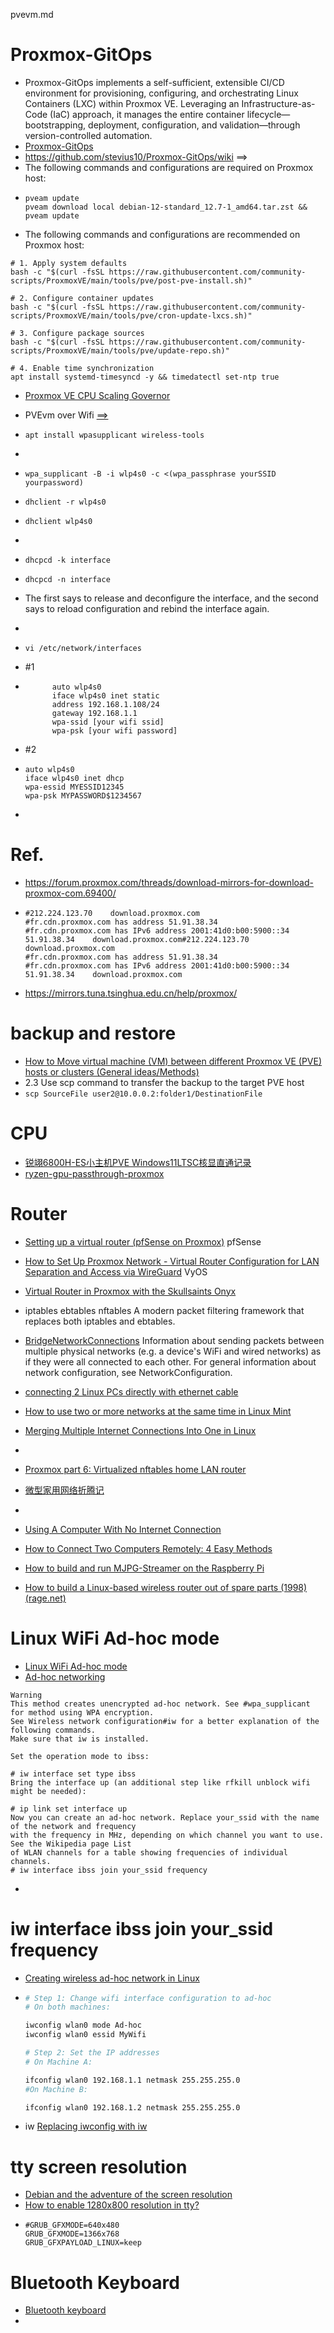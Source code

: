 pvevm.md

# Proxmox-GitOps
- Proxmox-GitOps implements a self-sufficient, extensible CI/CD environment for provisioning, configuring, and orchestrating Linux Containers (LXC) within Proxmox VE. Leveraging an Infrastructure-as-Code (IaC) approach, it manages the entire container lifecycle—bootstrapping, deployment, configuration, and validation—through version-controlled automation.
- [Proxmox-GitOps](https://github.com/stevius10/Proxmox-GitOps)
- https://github.com/stevius10/Proxmox-GitOps/wiki ==>
- The following commands and configurations are required on Proxmox host:
- ```
  pveam update
  pveam download local debian-12-standard_12.7-1_amd64.tar.zst && pveam update
  ```
- The following commands and configurations are recommended on Proxmox host:
```
# 1. Apply system defaults
bash -c "$(curl -fsSL https://raw.githubusercontent.com/community-scripts/ProxmoxVE/main/tools/pve/post-pve-install.sh)"

# 2. Configure container updates
bash -c "$(curl -fsSL https://raw.githubusercontent.com/community-scripts/ProxmoxVE/main/tools/pve/cron-update-lxcs.sh)"

# 3. Configure package sources
bash -c "$(curl -fsSL https://raw.githubusercontent.com/community-scripts/ProxmoxVE/main/tools/pve/update-repo.sh)"

# 4. Enable time synchronization
apt install systemd-timesyncd -y && timedatectl set-ntp true
```
- [Proxmox VE CPU Scaling Governor](https://community-scripts.github.io/ProxmoxVE/scripts?id=scaling-governor)
- PVEvm over Wifi [==>](https://github.com/gogonkt/notes/blob/main/MobileProxmoxWorkstation.md#wifi-setup)
- ```apt install wpasupplicant wireless-tools```
- 
- ```wpa_supplicant -B -i wlp4s0 -c <(wpa_passphrase yourSSID yourpassword)```
- ```dhclient -r wlp4s0```
- ```dhclient wlp4s0```
- 

- ```dhcpcd -k interface```
- ```dhcpcd -n interface```
- The first says to release and deconfigure the interface, and the second says to reload configuration and rebind the interface again.
- 
- ```vi /etc/network/interfaces```
- #1
- ```
        auto wlp4s0
        iface wlp4s0 inet static
        address 192.168.1.108/24
        gateway 192.168.1.1
        wpa-ssid [your wifi ssid]
        wpa-psk [your wifi password]
  ```
- #2
- ```
  auto wlp4s0
  iface wlp4s0 inet dhcp
  wpa-essid MYESSID12345
  wpa-psk MYPASSWORD$1234567
  ```
- 


# Ref.
- https://forum.proxmox.com/threads/download-mirrors-for-download-proxmox-com.69400/
- ```
  #212.224.123.70    download.proxmox.com
  #fr.cdn.proxmox.com has address 51.91.38.34
  #fr.cdn.proxmox.com has IPv6 address 2001:41d0:b00:5900::34
  51.91.38.34    download.proxmox.com#212.224.123.70    download.proxmox.com
  #fr.cdn.proxmox.com has address 51.91.38.34
  #fr.cdn.proxmox.com has IPv6 address 2001:41d0:b00:5900::34
  51.91.38.34    download.proxmox.com
  ```
- https://mirrors.tuna.tsinghua.edu.cn/help/proxmox/

# backup and restore
- [How to Move virtual machine (VM) between different Proxmox VE (PVE) hosts or clusters (General ideas/Methods)](https://dannyda.com/2022/04/26/how-to-move-virtual-machine-vm-between-different-proxmox-ve-pve-hosts-or-clusters-general-ideas-methods/)
- 2.3 Use scp command to transfer the backup to the target PVE host
- ```scp SourceFile user2@10.0.0.2:folder1/DestinationFile```

# CPU
- [锐翊6800H-ES小主机PVE Windows11LTSC核显直通记录](https://blog.im.ci/now-life/somethings/1336/)
- [ryzen-gpu-passthrough-proxmox](https://github.com/isc30/ryzen-gpu-passthrough-proxmox)

# Router
- [Setting up a virtual router (pfSense on Proxmox)](https://victoronsoftware.com/posts/setting-up-a-virtual-router/) pfSense
- [How to Set Up Proxmox Network - Virtual Router Configuration for LAN Separation and Access via WireGuard](https://devintrap.com/notes/2024/01/28/how-to-setup-proxmox-network-virtual-router-configuration-for-lan-separation-and-access-via-wireguard/) VyOS
- [Virtual Router in Proxmox with the Skullsaints Onyx](https://kayg.org/updates/virtual-router-proxmox-skullsaints-onyx)
- iptables ebtables nftables  A modern packet filtering framework that replaces both iptables and ebtables. 
- [BridgeNetworkConnections](https://wiki.debian.org/BridgeNetworkConnections) Information about sending packets between multiple physical networks (e.g. a device's WiFi and wired networks) as if they were all connected to each other. For general information about network configuration, see NetworkConfiguration.
- [connecting 2 Linux PCs directly with ethernet cable](https://www.reddit.com/r/linuxquestions/comments/kkkd17/connecting_2_linux_pcs_directly_with_ethernet/)
- [How to use two or more networks at the same time in Linux Mint](https://www.microfusion.org/blog/how-to-use-two-or-more-networks-at-the-same-time-in-linux-mint/)
- [Merging Multiple Internet Connections Into One in Linux](https://www.baeldung.com/linux/merge-several-internet-connections)
- 

- [Proxmox part 6: Virtualized nftables home LAN router](https://blog.rymcg.tech/blog/proxmox/06-router/)
- [微型家用网络折腾记](https://opswill.com/articles/vyos-as-a-home-router.html)
- 

- [Using A Computer With No Internet Connection](https://hagensieker.com/2023/12/27/using-a-computer-with-no-internet-connection/)
- [How to Connect Two Computers Remotely: 4 Easy Methods](https://deskin.io/resource/blog/how-to-connect-two-computers)
- [How to build and run MJPG-Streamer on the Raspberry Pi](https://blog.miguelgrinberg.com/post/how-to-build-and-run-mjpg-streamer-on-the-raspberry-pi)
- [How to build a Linux-based wireless router out of spare parts (1998) (rage.net)](https://news.ycombinator.com/item?id=34666142)

# Linux WiFi Ad-hoc mode
- [Linux WiFi Ad-hoc mode](https://wiki.lm-technologies.com/linux-wifi-ad-hoc-mode/)
- [Ad-hoc networking](https://wiki.archlinux.org/title/Ad-hoc_networking)
```
Warning
This method creates unencrypted ad-hoc network. See #wpa_supplicant for method using WPA encryption.
See Wireless network configuration#iw for a better explanation of the following commands.
Make sure that iw is installed.

Set the operation mode to ibss:

# iw interface set type ibss
Bring the interface up (an additional step like rfkill unblock wifi might be needed):

# ip link set interface up
Now you can create an ad-hoc network. Replace your_ssid with the name of the network and frequency
with the frequency in MHz, depending on which channel you want to use. See the Wikipedia page List
of WLAN channels for a table showing frequencies of individual channels.
# iw interface ibss join your_ssid frequency

```
-
# iw interface ibss join your_ssid frequency

- [Creating wireless ad-hoc network in Linux](https://addisu.taddese.com/blog/creating-wireless-ad-hoc-network-in-linux/)
- ```bash
  # Step 1: Change wifi interface configuration to ad-hoc
  # On both machines:

  iwconfig wlan0 mode Ad-hoc
  iwconfig wlan0 essid MyWifi

  # Step 2: Set the IP addresses
  # On Machine A:

  ifconfig wlan0 192.168.1.1 netmask 255.255.255.0
  #On Machine B:

  ifconfig wlan0 192.168.1.2 netmask 255.255.255.0
  ```
- iw [Replacing iwconfig with iw](https://wireless.docs.kernel.org/en/latest/en/users/documentation/iw/replace-iwconfig.html)

# tty screen resolution
- [Debian and the adventure of the screen resolution](https://ral-arturo.org/2023/01/30/console.html)
- [How to enable 1280x800 resolution in tty?](https://askubuntu.com/questions/17912/how-to-enable-1280x800-resolution-in-tty)
- ```
  #GRUB_GFXMODE=640x480
  GRUB_GFXMODE=1366x768
  GRUB_GFXPAYLOAD_LINUX=keep
  ```
  
# Bluetooth Keyboard
- [Bluetooth keyboard](https://kellner.io/bluetooth-keyboard.html)
- 
